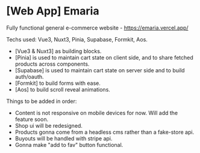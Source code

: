 # [Web App] Emaria
Fully functional general e-commerce website - https://emaria.vercel.app/
 

Techs used: Vue3, Nuxt3, Pinia, Supabase, Formkit, Aos.
- [Vue3 & Nuxt3] as building blocks.
- [Pinia] is used to maintain cart state on client side, and to share fetched products across components.
- [Supabase] is used to maintain cart state on server side and to build auth/oauth.
- [Formkit] to build forms with ease.
- [Aos] to build scroll reveal animations.



Things to be added in order:
- Content is not responsive on mobile devices for now. Will add the feature soon.
- Shop ui will be redesigned.
- Products gonna come from a headless cms rather than a fake-store api.
- Buyouts will be handled with stripe api.
- Gonna make "add to fav" button functional.

